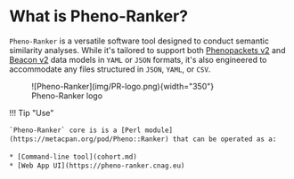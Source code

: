 # What is Pheno-Ranker?

`Pheno-Ranker` is a versatile software tool designed to conduct semantic similarity analyses. While it's tailored to support both [Phenopackets v2](pxf.md) and [Beacon v2](bff.md) data models in `YAML` or `JSON` formats, it's also engineered to accommodate any files structured in `JSON`, `YAML`, or `CSV`.

<figure markdown>
 ![Pheno-Ranker](img/PR-logo.png){width="350"}
 <figcaption>Pheno-Ranker logo</figcaption>
</figure>

!!! Tip "Use"

    `Pheno-Ranker` core is is a [Perl module](https://metacpan.org/pod/Pheno::Ranker) that can be operated as a:

    * [Command-line tool](cohort.md)
    * [Web App UI](https://pheno-ranker.cnag.eu)
